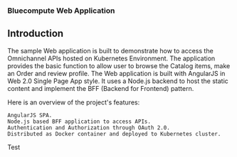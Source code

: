 ### Bluecompute Web Application 

## Introduction
The sample Web application is built to demonstrate how to access the Omnichannel APIs hosted on Kubernetes Environment. The application provides the basic function to allow user to browse the Catalog items, make an Order and review profile. The Web application is built with AngularJS in Web 2.0 Single Page App style. It uses a Node.js backend to host the static content and implement the BFF (Backend for Frontend) pattern.

Here is an overview of the project's features:

    AngularJS SPA.
    Node.js based BFF application to access APIs.
    Authentication and Authorization through OAuth 2.0.
    Distributed as Docker container and deployed to Kubernetes cluster.

Test
